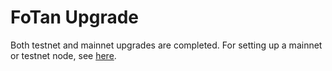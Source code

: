 # FoTan Upgrade

Both testnet and mainnet upgrades are completed. For setting up a mainnet or testnet node, see [here](../likecoin-chain-node/setup-a-node.md).

